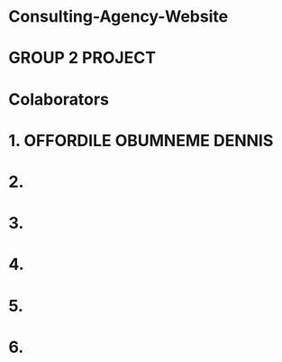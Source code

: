 # Consulting-Agency-Website
# GROUP 2 PROJECT


# Colaborators
# 1. OFFORDILE OBUMNEME DENNIS
# 2.
# 3.
# 4. 
# 5.
# 6.